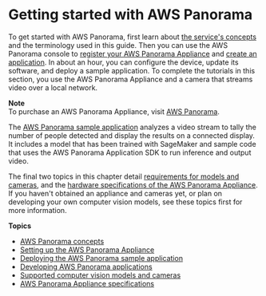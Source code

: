 # Getting started with AWS Panorama<a name="panorama-gettingstarted"></a>

To get started with AWS Panorama, first learn about [the service's concepts](gettingstarted-concepts.md) and the terminology used in this guide\. Then you can use the AWS Panorama console to [register your AWS Panorama Appliance](gettingstarted-setup.md) and [create an application](gettingstarted-deploy.md)\. In about an hour, you can configure the device, update its software, and deploy a sample application\. To complete the tutorials in this section, you use the AWS Panorama Appliance and a camera that streams video over a local network\.

**Note**  
To purchase an AWS Panorama Appliance, visit [AWS Panorama](https://aws.amazon.com/panorama)\.

The [AWS Panorama sample application](gettingstarted-sample.md) analyzes a video stream to tally the number of people detected and display the results on a connected display\. It includes a model that has been trained with SageMaker and sample code that uses the AWS Panorama Application SDK to run inference and output video\.

The final two topics in this chapter detail [requirements for models and cameras](gettingstarted-compatibility.md), and the [hardware specifications of the AWS Panorama Appliance](gettingstarted-hardware.md)\. If you haven't obtained an appliance and cameras yet, or plan on developing your own computer vision models, see these topics first for more information\.

**Topics**
+ [AWS Panorama concepts](gettingstarted-concepts.md)
+ [Setting up the AWS Panorama Appliance](gettingstarted-setup.md)
+ [Deploying the AWS Panorama sample application](gettingstarted-deploy.md)
+ [Developing AWS Panorama applications](gettingstarted-sample.md)
+ [Supported computer vision models and cameras](gettingstarted-compatibility.md)
+ [AWS Panorama Appliance specifications](gettingstarted-hardware.md)